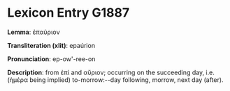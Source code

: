 # Lexicon Entry G1887

**Lemma**: ἐπαύριον

**Transliteration (xlit)**: epaúrion

**Pronunciation**: ep-ow'-ree-on

**Description**:
from ἐπί and αὔριον; occurring on the succeeding day, i.e. (ἡμέρα being implied) to-morrow:--day following, morrow, next day (after).
